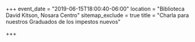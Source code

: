 +++
event_date = "2019-06-15T18:00:40-06:00"
location = "Biblioteca David Kitson, Nosara Centro"
sitemap_exclude = true
title = "Charla para nuestros Graduados de los impestos nuevos"

+++
